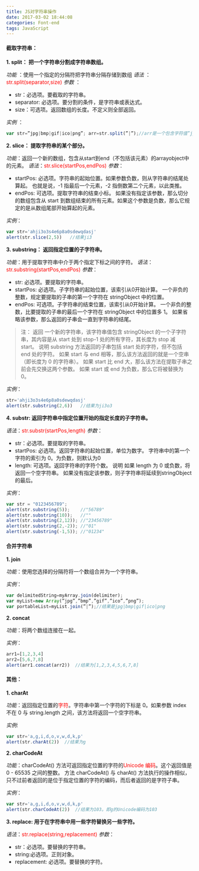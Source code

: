 ```yaml
---
title: JS对字符串操作
date: 2017-03-02 18:44:08
categories: Font-end
tags: JavaScript
---
```



#### 截取字符串：

**1. split： 把一个字符串分割成字符串数组。**

*功能* ：使用一个指定的分隔符把字符串分隔存储到数组
*语法* ：<font color=red>str.split(separator,size)</font>
*参数* ：
- str：必选项。要截取的字符串。
- separator: 必选项。要分割的条件，是字符串或表达式。
- size：可选项。返回数组的长度。不定义则全部返回。

*实例* ：
``` javascript
var str=”jpg|bmp|gif|ico|png”; arr=str.split(”|”);//arr是一个包含字符值”jpg”、”bmp”、”gif”、”ico”和”png”的数组
```
<!--more-->

**2. slice：   提取字符串的某个部分。**

*功能*：返回一个新的数组，包含从start到end（不包括该元素）的arrayobject中的元素。
*语法*：<font color=red>str.slice(startPos,endPos)</font>
*参数*：
- startPos: 必选项。字符串的起始位置。如果参数负数，则从字符串的结尾处算起。 也就是说，-1 指最后一个元素，-2 指倒数第二个元素，以此类推。
- endPos: 可选项。提取字符串的结束小标。 如果没有指定该参数，那么切分的数组包含从 start 到数组结束的所有元素。如果这个参数是负数，那么它规定的是从数组尾部开始算起的元素。

*实例*：
``` javascript
var str='ahji3o3s4e6p8a0sdewqdasj'
alert(str.slice(2,5))   //结果ji3
```


**3. substring：  返回指定位置的子字符串。**

*功能*：用于提取字符串中介于两个指定下标之间的字符。
*语法*：<font color=red>str.substring(startPos,endPos)</font>
*参数*：
- str: 必选项。要提取的字符串。
- startPos: 必选项。子字符串的起始位置，该索引从0开始计算。 一个非负的整数，规定要提取的子串的第一个字符在 stringObject 中的位置。
- endPos: 可选项。子字符串的结束位置，该索引从0开始计算。 一个非负的整数，比要提取的子串的最后一个字符在 stringObject 中的位置多 1。 如果省略该参数，那么返回的子串会一直到字符串的结尾。

> 注： 返回 一个新的字符串，该字符串值包含 stringObject 的一个子字符串，其内容是从 start 处到 stop-1 处的所有字符，其长度为 stop 减 start。 说明 substring 方法返回的子串包括 start 处的字符，但不包括 end 处的字符。 如果 start 与 end 相等，那么该方法返回的就是一个空串（即长度为 0 的字符串）。 如果 start 比 end 大，那么该方法在提取子串之前会先交换这两个参数。 如果 start 或 end 为负数，那么它将被替换为 0。

*实例*：
``` javascript
str='ahji3o3s4e6p8a0sdewqdasj'
alert(str.substring(2,6))   //结果为ji3o3
```


**4. substr:    返回字符串中指定位置开始的指定长度的子字符串。**

*语法*：<font color=red>str.substr(startPos,length)</font>
*参数*：
- str：必选项。要提取的字符串。
- startPos: 必选项。返回字符串的起始位置，单位为数字。 字符串中的第一个字符的索引为 0。为负数，则默认为0
- length: 可选项。返回字符串的字符个数。 说明 如果 length 为 0 或负数，将返回一个空字符串。 如果没有指定该参数，则子字符串将延续到stringObject的最后。

*实例*：
``` javascript
var str = "0123456789";
alert(str.substring(5));	//"56789"
alert(str.substring(10));	//""
alert(str.substring(2,12));	//"23456789"
alert(str.substring(2,-2));	//"01"
alert(str.substring(-1,5));	//"01234"
```



#### 合并字符串

**1. join**

*功能*：使用您选择的分隔符将一个数组合并为一个字符串。

*实例*：
``` javascript
var delimitedString=myArray.join(delimiter);
var myList=new Array(”jpg”,”bmp”,”gif”,”ico”,”png”);
var portableList=myList.join(”|”);//结果是jpg|bmp|gif|ico|png
```
 
**2. concat**

*功能*：将两个数组连接在一起。

*实例*：
``` javascript
arr1=[1,2,3,4]
arr2=[5,6,7,8]
alert(arr1.concat(arr2))  //结果为[1,2,3,4,5,6,7,8]
```

#### 其他：

**1. charAt**

 *功能*：返回指定位置的<font color=red>字符</font>。字符串中第一个字符的下标是 0。如果参数 index 不在 0 与 string.length 之间，该方法将返回一个空字符串。

*实例*:
``` javascript
var str='a,g,i,d,o,v,w,d,k,p'
alert(str.charAt(2))  //结果为g
```

**2. charCodeAt**

*功能*：charCodeAt() 方法可返回指定位置的字符的<font color=red>Unicode 编码</font>。这个返回值是 0 - 65535 之间的整数。
方法 charCodeAt() 与 charAt() 方法执行的操作相似，只不过前者返回的是位于指定位置的字符的编码，而后者返回的是字符子串。

*实例*：
``` javascript
var str='a,g,i,d,o,v,w,d,k,p'
alert(str.charCodeAt(2))  //结果为103。即g的Unicode编码为103
```

**3. replace:   用于在字符串中用一些字符替换另一些字符。**

*语法*：<font color=red>str.replace(string,replacement)</font>
*参数*：
- str：必选项。要替换的字符串。
- string:必选项。正则对象。
- replacement: 必选项。要替换的字符。
